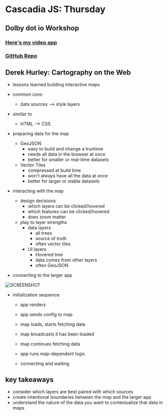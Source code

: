 # Cascadia JS: Thursday

## Dolby dot io Workshop

### [Here's my video app](https://flamboyant-bohr-9edbd9.netlify.app)

### [GitHub Repo](https://github.com/gmeadiv/dolby-io-workshop)

## Derek Hurley: Cartography on the Web

- lessons learned building interactive maps

- common core:
  - data sources --> style layers
- similar to
  - HTML --> CSS

- preparing data for the map
  - GeoJSON
    - easy to build and change a truntime
    - needs all data in the browser at once
    - better for smaller or real-time datasets
  - Vector Tiles
    - compressed at build time
    - won't always have all the data at once
    - better for larger or stable datasets

- interacting with the map
  - design decisions
    - which layers can be clicked/hovered
    - which features can be clicked/hovered
    - does zoom matter
  - play to layer strengths
    - data layers
      - all trees
      - source of truth
      - often vector tiles
    - UI layers
      - Hovered tree
      - data comes from other layers
      - often GeoJSON

- connecting to the larger app

![SCREENSHOT]('./images/connecting-to-larger-app.png')

- initialization sequence
  - app renders
  - app sends config to map
  - map loads, starts fetching data
  - map broadcasts it has been loaded
  - map continues fetching data
  - app runs map-dependent logic

  - connecting and waiting

## key takeaways

- consider which layers are best paired with which sources
- create intentional boundaries between the map and the larger app
- understand the nature of the data you want to contextualize that data in maps
